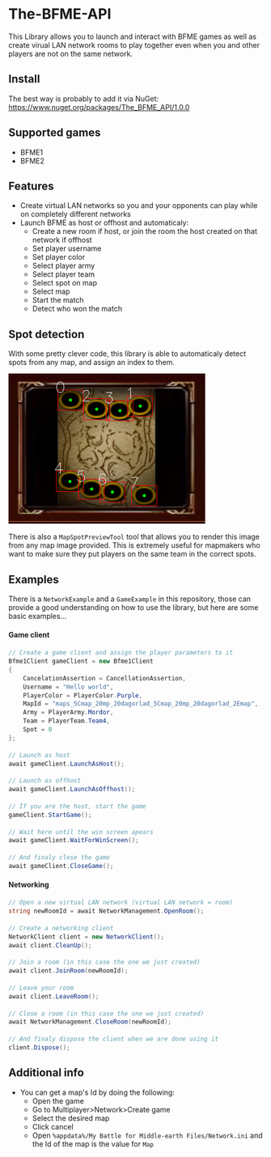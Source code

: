 # The-BFME-API
This Library allows you to launch and interact with BFME games as well as create virual LAN network rooms to play together even when you and other players are not on the same network.

## Install
The best way is probably to add it via NuGet: https://www.nuget.org/packages/The_BFME_API/1.0.0

## Supported games
- BFME1
- BFME2

## Features
- Create virtual LAN networks so you and your opponents can play while on completely different networks
- Launch BFME as host or offhost and automaticaly:
  - Create a new room if host, or join the room the host created on that network if offhost
  - Set player username
  - Set player color
  - Select player army
  - Select player team
  - Select spot on map
  - Select map
  - Start the match
  - Detect who won the match

## Spot detection
With some pretty clever code, this library is able to automaticaly detect spots from any map, and assign an index to them.

![Spot detection example image.](spots_5.png)

There is also a ```MapSpotPreviewTool``` tool that allows you to render this image from any map image provided. This is extremely useful for mapmakers who want to make sure they put players on the same team in the correct spots.

## Examples
There is a ```NetworkExample``` and a ```GameExample``` in this repository, those can provide a good understanding on how to use the library, but here are some basic examples...
#### Game client
```csharp
// Create a game client and assign the player parameters to it
Bfme1Client gameClient = new Bfme1Client
{
    CancelationAssertion = CancellationAssertion,
    Username = "Hello world",
    PlayerColor = PlayerColor.Purple,
    MapId = "maps_5Cmap_20mp_20dagorlad_5Cmap_20mp_20dagorlad_2Emap",
    Army = PlayerArmy.Mordor,
    Team = PlayerTeam.Team4,
    Spot = 0
};

// Launch as host
await gameClient.LaunchAsHost();

// Launch as offhost
await gameClient.LaunchAsOffhost();

// If you are the host, start the game
gameClient.StartGame();

// Wait here until the win screen apears
await gameClient.WaitForWinScreen();

// And finaly close the game
await gameClient.CloseGame();
```

#### Networking
```csharp
// Open a new virtual LAN network (virtual LAN network = room)
string newRoomId = await NetworkManagement.OpenRoom();

// Create a networking client
NetworkClient client = new NetworkClient();
await client.CleanUp();

// Join a room (in this case the one we just created)
await client.JoinRoom(newRoomId);

// Leave your room
await client.LeaveRoom();

// Close a room (in this case the one we just created)
await NetworkManagement.CloseRoom(newRoomId);

// And finaly dispose the client when we are done using it
client.Dispose();
```

## Additional info
- You can get a map's Id by doing the following:
  - Open the game
  - Go to Multiplayer>Network>Create game
  - Select the desired map
  - Click cancel
  - Open ```%appdata%/My Battle for Middle-earth Files/Network.ini``` and the Id of the map is the value for ```Map```
